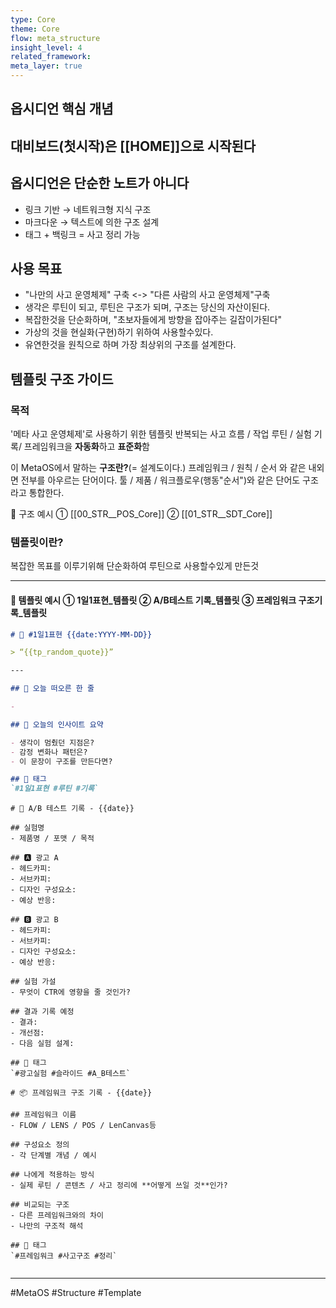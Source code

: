 ```yaml
---
type: Core
theme: Core
flow: meta_structure
insight_level: 4
related_framework: 
meta_layer: true
---
```



## 옵시디언 핵심 개념

## 대비보드(첫시작)은 [[HOME]]으로 시작된다

## 옵시디언은 단순한 노트가 아니다
- 링크 기반 → 네트워크형 지식 구조
- 마크다운 → 텍스트에 의한 구조 설계
- 태그 + 백링크 = 사고 정리 가능

## 사용 목표
- "나만의 사고 운영체제" 구축 <-> "다른 사람의 사고 운영체제"구축
- 생각은 루틴이 되고, 루틴은 구조가 되며, 구조는 당신의 자산이된다.
- 복잡한것을 단순화하며, "초보자들에게 방향을 잡아주는 길잡이가된다"
- 가상의 것을 현실화(구현)하기 위하여 사용할수있다.
- 유연한것을 원칙으로 하며 가장 최상위의 구조를 설계한다.

## 템플릿 구조 가이드

### 목적
'메타 사고 운영체제'로 사용하기 위한 템플릿
반복되는 사고 흐름 / 작업 루틴 / 실험 기록/ 프레임워크을 **자동화**하고 **표준화**함

이 MetaOS에서 말하는 **구조란?**(= 설계도이다.)
프레임워크 / 원칙 / 순서 와 같은 내외면 전부를 아우르는 단어이다.
툴 / 제품 / 워크플로우(행동"순서")와 같은 단어도 구조라고 통합한다.  

📑 구조 예시 ① [[00_STR__POS_Core]] ② [[01_STR__SDT_Core]]

### **템플릿이란?**
복잡한 목표를 이루기위해 단순화하여 루틴으로 사용할수있게 만든것



---
#### 📑 템플릿 예시 ① 1일1표현_템플릿 ② A/B테스트 기록_템플릿 ③ 프레임워크 구조기록_템플릿

```markdown
# 📆 #1일1표현 {{date:YYYY-MM-DD}}

> “{{tp_random_quote}}”

---

## 💭 오늘 떠오른 한 줄

- 

## 🔁 오늘의 인사이트 요약

- 생각이 멈췄던 지점은?
- 감정 변화나 패턴은?
- 이 문장이 구조를 만든다면?

## 🧩 태그
`#1일1표현 #루틴 #기록`
```

```
# 🎯 A/B 테스트 기록 - {{date}}

## 실험명
- 제품명 / 포맷 / 목적

## 🅰 광고 A
- 헤드카피:
- 서브카피:
- 디자인 구성요소:
- 예상 반응:

## 🅱 광고 B
- 헤드카피:
- 서브카피:
- 디자인 구성요소:
- 예상 반응:

## 실험 가설
- 무엇이 CTR에 영향을 줄 것인가?

## 결과 기록 예정
- 결과:  
- 개선점:  
- 다음 실험 설계:

## 🧩 태그
`#광고실험 #슬라이드 #A_B테스트`

```

```
# 📦 프레임워크 구조 기록 - {{date}}

## 프레임워크 이름
- FLOW / LENS / POS / LenCanvas등

## 구성요소 정의
- 각 단계별 개념 / 예시

## 나에게 적용하는 방식
- 실제 루틴 / 콘텐츠 / 사고 정리에 **어떻게 쓰일 것**인가?

## 비교되는 구조
- 다른 프레임워크와의 차이
- 나만의 구조적 해석

## 🧩 태그
`#프레임워크 #사고구조 #정리`
```
```
```


---
#MetaOS #Structure #Template 